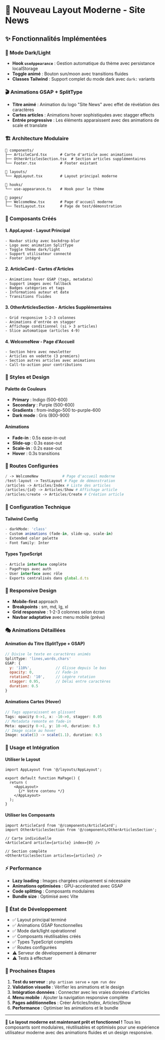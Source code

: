 # 🎨 Nouveau Layout Moderne - Site News

## ✨ Fonctionnalités Implémentées

### 🌙 Mode Dark/Light
- **Hook `useAppearance`** : Gestion automatique du thème avec persistance localStorage
- **Toggle animé** : Bouton sun/moon avec transitions fluides
- **Classes Tailwind** : Support complet du mode dark avec `dark:` variants

### 🎬 Animations GSAP + SplitType
- **Titre animé** : Animation du logo "Site News" avec effet de révélation des caractères
- **Cartes articles** : Animations hover sophistiquées avec stagger effects
- **Entrée progressive** : Les éléments apparaissent avec des animations de scale et translate

### 🏗️ Architecture Modulaire

```
📁 components/
├── ArticleCard.tsx      # Carte d'article avec animations
├── OtherArticlesSection.tsx  # Section articles supplémentaires
└── Footer.tsx           # Footer existant

📁 layouts/
└── AppLayout.tsx        # Layout principal moderne

📁 hooks/
└── use-appearance.ts    # Hook pour le thème

📁 pages/
├── WelcomeNew.tsx       # Page d'accueil moderne
└── TestLayout.tsx       # Page de test/démonstration
```

### 🎯 Composants Créés

#### 1. **AppLayout** - Layout Principal
```tsx
- Navbar sticky avec backdrop-blur
- Logo avec animation SplitType
- Toggle thème dark/light
- Support utilisateur connecté
- Footer intégré
```

#### 2. **ArticleCard** - Cartes d'Articles
```tsx
- Animations hover GSAP (tags, metadata)
- Support images avec fallback
- Badges catégories et tags
- Informations auteur et date
- Transitions fluides
```

#### 3. **OtherArticlesSection** - Articles Supplémentaires
```tsx
- Grid responsive 1-2-3 colonnes
- Animations d'entrée en stagger
- Affichage conditionnel (si > 3 articles)
- Slice automatique (articles 4-9)
```

#### 4. **WelcomeNew** - Page d'Accueil
```tsx
- Section héro avec newsletter
- Articles en vedette (3 premiers)
- Section autres articles avec animations
- Call-to-action pour contributions
```

### 🎨 Styles et Design

#### Palette de Couleurs
- **Primary** : Indigo (500-600)
- **Secondary** : Purple (500-600)
- **Gradients** : from-indigo-500 to-purple-600
- **Dark mode** : Gris (800-900)

#### Animations
- **Fade-in** : 0.5s ease-in-out
- **Slide-up** : 0.3s ease-out
- **Scale-in** : 0.2s ease-out
- **Hover** : 0.3s transitions

### 🚀 Routes Configurées

```php
/ -> WelcomeNew           # Page d'accueil moderne
/test-layout -> TestLayout # Page de démonstration
/articles -> Articles/Index # Liste des articles
/articles/{id} -> Articles/Show # Affichage article
/articles/create -> Articles/Create # Création article
```

### 🔧 Configuration Technique

#### Tailwind Config
```typescript
- darkMode: 'class'
- Custom animations (fade-in, slide-up, scale-in)
- Extended color palette
- Font family: Inter
```

#### Types TypeScript
```typescript
- Article interface complète
- PageProps avec auth
- User interface avec rôle
- Exports centralisés dans global.d.ts
```

### 📱 Responsive Design
- **Mobile-first** approach
- **Breakpoints** : sm, md, lg, xl
- **Grid responsive** : 1-2-3 colonnes selon écran
- **Navbar adaptative** avec menu mobile (prévu)

### 🎭 Animations Détaillées

#### Animation du Titre (SplitType + GSAP)
```javascript
// Divise le texte en caractères animés
SplitType: 'lines,words,chars'
GSAP: {
  y: '110%',           // Glisse depuis le bas
  opacity: 0,          // Fade-in
  rotationZ: '10',     // Légère rotation
  stagger: 0.95,       // Délai entre caractères
  duration: 0.5
}
```

#### Animations Cartes (Hover)
```javascript
// Tags apparaissent en glissant
Tags: opacity 0->1, x: -10->0, stagger: 0.05
// Metadata remonte en fade-in
Meta: opacity 0->1, y: 10->0, duration: 0.3
// Image scale au hover
Image: scale(1) -> scale(1.1), duration: 0.5
```

### 🎯 Usage et Intégration

#### Utiliser le Layout
```tsx
import AppLayout from '@/layouts/AppLayout';

export default function MaPage() {
  return (
    <AppLayout>
      {/* Votre contenu */}
    </AppLayout>
  );
}
```

#### Utiliser les Composants
```tsx
import ArticleCard from '@/components/ArticleCard';
import OtherArticlesSection from '@/components/OtherArticlesSection';

// Carte individuelle
<ArticleCard article={article} index={0} />

// Section complète
<OtherArticlesSection articles={articles} />
```

### ⚡ Performance

- **Lazy loading** : Images chargées uniquement si nécessaire
- **Animations optimisées** : GPU-accelerated avec GSAP
- **Code splitting** : Composants modulaires
- **Bundle size** : Optimisé avec Vite

### 🔄 État de Développement

- ✅ Layout principal terminé
- ✅ Animations GSAP fonctionnelles
- ✅ Mode dark/light opérationnel
- ✅ Composants réutilisables créés
- ✅ Types TypeScript complets
- ✅ Routes configurées
- ⚠️ Serveur de développement à démarrer
- ⚠️ Tests à effectuer

### 🚀 Prochaines Étapes

1. **Test du serveur** : `php artisan serve` + `npm run dev`
2. **Validation visuelle** : Vérifier les animations et le design
3. **Intégration données** : Connecter avec les vraies données d'articles
4. **Menu mobile** : Ajouter la navigation responsive complète
5. **Pages additionnelles** : Créer Articles/Index, Articles/Show
6. **Performance** : Optimiser les animations et le bundle

---

🎉 **Le layout moderne est maintenant prêt et fonctionnel !**
Tous les composants sont modulaires, réutilisables et optimisés pour une expérience utilisateur moderne avec des animations fluides et un design responsive.
